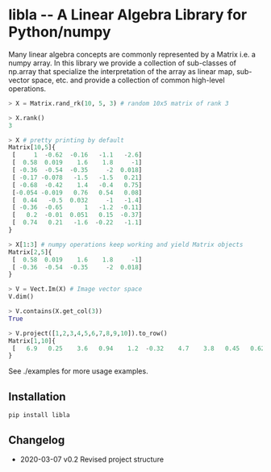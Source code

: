 # libla -- A Linear Algebra Library for Python/numpy

Many linear algebra concepts are commonly represented by a Matrix i.e. a numpy array.  In this
library we provide a collection of sub-classes of np.array that specialize the interpretation of the
array as linear map, sub-vector space, etc. and provide a collection of common high-level operations.

```python
> X = Matrix.rand_rk(10, 5, 3) # random 10x5 matrix of rank 3

> X.rank()
3

> X # pretty printing by default
Matrix[10,5]{
 [     1  -0.62  -0.16   -1.1   -2.6]
 [  0.58  0.019    1.6    1.8     -1]
 [ -0.36  -0.54  -0.35     -2  0.018]
 [ -0.17 -0.078   -1.5   -1.5   0.21]
 [ -0.68  -0.42    1.4   -0.4   0.75]
 [-0.054 -0.019   0.76   0.54   0.08]
 [  0.44   -0.5  0.032     -1   -1.4]
 [ -0.36  -0.65      1   -1.2  -0.11]
 [   0.2  -0.01  0.051   0.15  -0.37]
 [  0.74   0.21   -1.6  -0.22   -1.1]
}

> X[1:3] # numpy operations keep working and yield Matrix objects
Matrix[2,5]{
 [  0.58  0.019    1.6    1.8     -1]
 [ -0.36  -0.54  -0.35     -2  0.018] 
}

> V = Vect.Im(X) # Image vector space
V.dim()

> V.contains(X.get_col(3))
True

> V.project([1,2,3,4,5,6,7,8,9,10]).to_row()
Matrix[1,10]{
 [   6.9   0.25    3.6   0.94    1.2  -0.32    4.7    3.8   0.45   0.62]
}
```

See ./examples for more usage examples.

## Installation

```
pip install libla
```

## Changelog

* 2020-03-07 v0.2 Revised project structure

